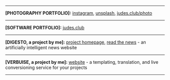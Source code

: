 <hr>

__[PHOTOGRAPHY PORTFOLIO]:__ [instagram](https://instagram.com/wil.tography), [unsplash](https://unsplash.com/alechash), [judes.club/photo](https://judes.club/photo)

<hr>

__[SOFTWARE PORTFOLIO]:__ [judes.club](https://judes.clun)

<hr>

__[DIGESTO, a project by me]:__ [project homepage](https://digesto.app), [read the news](https://news.digesto.app) - an artificially intelligent news website<br>

<hr>

__[VERBUISE, a project by me]:__ [website](https://verbuise.com) - a templating, translation, and live conversioning service for your projects<br>

<hr>
